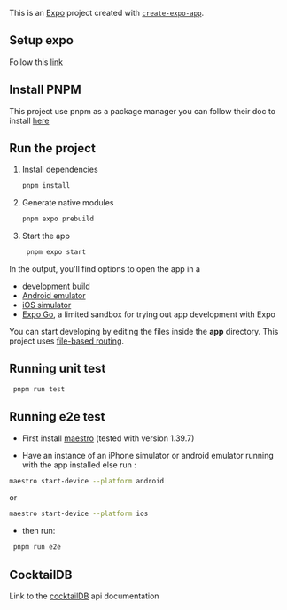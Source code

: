 This is an [Expo](https://expo.dev) project created with [`create-expo-app`](https://www.npmjs.com/package/create-expo-app).

## Setup expo

Follow this [link](https://docs.expo.dev/get-started/set-up-your-environment/)

## Install PNPM

This project use pnpm as a package manager you can follow their doc to install [here](https://pnpm.io/installation)

## Run the project

1. Install dependencies

   ```bash
   pnpm install
   ```

2. Generate native modules

   ```bash
   pnpm expo prebuild
   ```

3. Start the app

   ```bash
    pnpm expo start
   ```

In the output, you'll find options to open the app in a

- [development build](https://docs.expo.dev/develop/development-builds/introduction/)
- [Android emulator](https://docs.expo.dev/workflow/android-studio-emulator/)
- [iOS simulator](https://docs.expo.dev/workflow/ios-simulator/)
- [Expo Go](https://expo.dev/go), a limited sandbox for trying out app development with Expo

You can start developing by editing the files inside the **app** directory. This project uses [file-based routing](https://docs.expo.dev/router/introduction).

## Running unit test

```bash
 pnpm run test
```

## Running e2e test

- First install [maestro](https://maestro.mobile.dev/getting-started/build-and-install-your-app) (tested with version 1.39.7)

- Have an instance of an iPhone simulator or android emulator running with the app installed else run :
```bash
maestro start-device --platform android
```
or
```bash
maestro start-device --platform ios
```

- then run:

```bash
 pnpm run e2e
```


## CocktailDB

Link to the [cocktailDB](https://www.thecocktaildb.com/api.php) api documentation 
